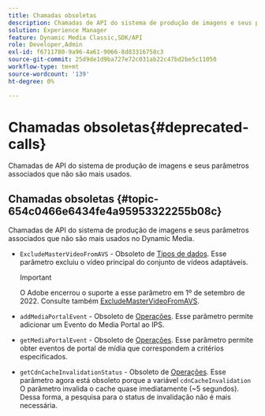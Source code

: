 ```yaml
---
title: Chamadas obsoletas
description: Chamadas de API do sistema de produção de imagens e seus parâmetros associados que não são mais usados ou suportados no Dynamic Media.
solution: Experience Manager
feature: Dynamic Media Classic,SDK/API
role: Developer,Admin
exl-id: f6711780-9a96-4a61-9066-8d83316758c3
source-git-commit: 25d9de1d9ba727e72c031ab22c47bd2be5c11050
workflow-type: tm+mt
source-wordcount: '139'
ht-degree: 0%

---
```


# Chamadas obsoletas{#deprecated-calls}

Chamadas de API do sistema de produção de imagens e seus parâmetros associados que não são mais usados.

## Chamadas obsoletas {#topic-654c0466e6434fe4a95953322255b08c}

Chamadas de API do sistema de produção de imagens e seus parâmetros associados que não são mais usados no Dynamic Media.

* `ExcludeMasterVideoFromAVS` - Obsoleto de [Tipos de dados](/help/aem-ips-api/types/c-data-types/c-data-types.md). Esse parâmetro excluiu o vídeo principal do conjunto de vídeos adaptáveis.
   >[!IMPORTANT]
   >
   >O Adobe encerrou o suporte a esse parâmetro em 1º de setembro de 2022. Consulte também [ExcludeMasterVideoFromAVS](/help/aem-ips-api/types/c-data-types/r-exclude-master-video-from-avs.md).

* `addMediaPortalEvent` - Obsoleto de [Operações](/help/aem-ips-api/operations/c-operations-intro/c-operations-intro.md). Esse parâmetro permite adicionar um Evento do Media Portal ao IPS.
* `getMediaPortalEvent` - Obsoleto de [Operações](/help/aem-ips-api/operations/c-operations-intro/c-operations-intro.md). Esse parâmetro permite obter eventos de portal de mídia que correspondem a critérios especificados.
* `getCdnCacheInvalidationStatus` - Obsoleto de [Operações](/help/aem-ips-api/operations/c-operations-intro/c-operations-intro.md). Esse parâmetro agora está obsoleto porque a variável `cdnCacheInvalidation` O parâmetro invalida o cache quase imediatamente (~5 segundos). Dessa forma, a pesquisa para o status de invalidação não é mais necessária.
